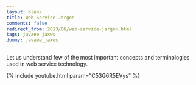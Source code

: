 ```yaml
---           
layout: blank
title: Web Service Jargon
comments: false
redirect_from: 2013/06/web-service-jargon.html
tags: javaee jaxws
dummy: javaee_jaxws
---
```


Let us understand few of the most important concepts and terminologies used in web service technology.

{% include youtube.html param="C53G6R5EVys" %}
